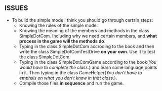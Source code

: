 ISSUES
------
*	To build the simple mode I think you should go through certain steps:
	*	Knowing the rules of the simple mode.
	*	Knowing the meaning of the members and methods in the class SimpleDotCom. Including why we need certain members, and <b>what process in the game will the methods do</b>.
	*	Typing in the class SimpleDotCom accroding to the book and then write the class SimpleDotComTestDrive <b>on your own</b>. Use it to test the class SimpleDotCom.
	*	Typing in the class SimpleDotComGame according to the book(<i>You would have to complete the class.</i>) and learn some language points in it. Then typing in the class GameHelper(<i>You don't have to emphsis on what you don't know in that class.</i>).
	*	Compile those files **in sequence** and run the game. 
